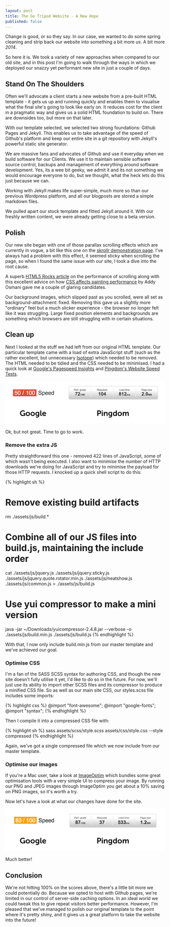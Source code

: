 ```yaml
---
layout: post
title: The Go Tripod Website - A New Hope
published: false
---
```


Change is good, or so they say. In our case, we wanted to do some spring cleaning and strip back our website into something a bit more *us*. A bit more *2014*.

So here it is. We took a variety of new approaches when compared to our old site, and in this post I'm going to walk through the ways in which we deployed our snazzy yet performant new site in just a couple of days.

## Stand On The Shoulders

Often we'll advocate a client starts a new website from a pre-built HTML template - it gets us up and running quickly and enables them to visualise what the final site's going to look like early on. It reduces cost for the client in a pragmatic way and gives us a solid HTML foundation to build on. There are downsides too, but more on that later.

With our template selected, we selected two strong foundations: Github Pages and Jekyll. This enables us to take advantage of the speed of Github's platform and keep our entire site in a git repository with Jekyll's powerful static site generator. 

We are massive fans and advocates of Github and use it everyday when we build software for our Clients. We use it to maintain sensible software source control, backups and management of everything around software development. 
Yes, its a wee bit geeky, we admit it and its not something we would encourage everyone to do, but we thought, what the heck lets do this just because we can.

Working with Jekyll makes life super-simple, much more so than our previous Wordpress platform, and all our blogposts are stored a simple markdown files.

We pulled apart our stock template and fitted Jekyll around it. With our freshly written content, we were already getting close to a beta version.

## Polish

Our new site began with one of those parallax scrolling effects which are currently in vogue, a bit like this one on the [skrollr demonstration page](http://prinzhorn.github.io/skrollr/). I've always had a problem with this effect, it seemed sticky when scrolling the page, so when I found the same issue with our site, I took a dive into the root cause.

A superb [HTML5 Rocks article](http://www.html5rocks.com/en/tutorials/speed/scrolling/) on the performance of scrolling along with this excellent advice on how [CSS affects painting performance](http://addyosmani.com/blog/devtools-visually-re-engineering-css-for-faster-paint-times/) by Addy Osmani gave me a couple of glaring candidates.

Our background images, which slipped past as you scrolled, were all set as background-attachment: fixed. Removing this gave us a slightly more "ordinary" feel but a much slicker experience - the browser no longer felt like it was struggling. Large fixed position elements and backgrounds are something which browsers are still struggling with in certain situations.

## Clean up

Next I looked at the stuff we had left from our original HTML template. Our particular template came with a load of extra JavaScript stuff (such as the rather excellent, but unnecessary [Isotope](http://isotope.metafizzy.co/)) which needed to be removed. The HTML needed to be tidied and the CSS needed to be minimised. I had a quick look at [Google's Pagespeed Insights](http://developers.google.com/speed/pagespeed/insights/) and [Pingdom's Website Speed Tests](http://tools.pingdom.com/).

<p style="text-align:center;"><img src="/assets/img/googlevspingdom.png" alt="Google and Pingdom Before" title="Google and Pingdom Before"></p>

Ok, but not great. Time to go to work.

### Remove the extra JS

Pretty straightforward this one - removed 422 lines of JavaScript, some of which wasn't being executed. I also want to minimise the number of HTTP downloads we're doing for JavaScript and try to minimise the payload for those HTTP requests. I knocked up a quick shell script to do this:

{% highlight sh %}
# Remove existing build artifacts
rm ./assets/js/build.*

# Combine all of our JS files into build.js, maintaining the include order
cat ./assets/js/jquery.js ./assets/js/jquery.sticky.js ./assets/js/jquery.quote.rotator.min.js ./assets/js/neatshow.js ./assets/js/common.js > ./assets/js/build.js

# Use yui compressor to make a mini version
java -jar ~/Downloads/yuicompressor-2.4.8.jar --verbose -o ./assets/js/build.min.js ./assets/js/build.js
{% endhighlight %}

With that, I now only include build.min.js from our master template and we've achieved our goal.

### Optimise CSS

I'm a fan of the SASS SCSS syntax for authoring CSS, and though the new site doesn't fully utilise it yet, I'd like to do so in the future. For now, we'll just use its ability to import other SCSS files and its compressor to produce a minified CSS file. So as well as our main site CSS, our styles.scss file includes some imports:

{% highlight css %}
@import "font-awesome";
@import "google-fonts";
@import "syntax";
{% endhighlight %}

Then I compile it into a compressed CSS file with:

{% highlight sh %}
sass assets/scss/style.scss assets/css/style.css  --style compressed
{% endhighlight %}

Again, we've got a single compressed file which we now include from our master template.

### Optimise our images

If you're a Mac user, take a look at [ImageOptim](http://imageoptim.com/) which bundles some great optimisation tools with a very simple UI to compress your image. By running our PNG and JPEG images through ImageOptim you get about a 10% saving on PNG images, so it's worth a try. 

Now let's have a look at what our changes have done for the site.

<p style="text-align:center;"><img src="/assets/img/blog/googlevspingdom-after.png" alt="Google and Pingdom After" title="Google and Pingdom After"></p>

Much better! 


## Conclusion

We're not hitting 100% on the scores above, there's a little bit more we could potentially do. Because we opted to host with Github pages, we're limited in our control of server-side caching options. In an ideal world we could tweak this to give repeat visitors better performance. However, I'm pleased that we've managed to polish our original template to the point where it's pretty shiny, and it gives us a great platform to take the website into the future!
